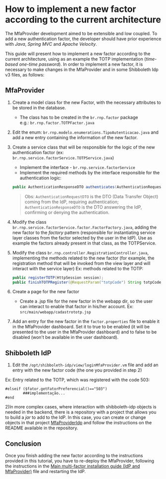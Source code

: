 # How to implement a new factor according to the current architecture

The MfaProvider development aimed to be extensible and low coupled. To add a new authentication factor, the developer should have prior experience with *Java*, *Spring MVC* and *Apache Velocity*.

This guide will present how to implement a new factor according to the current architecture, using as an example the TOTP implementation (*time-based one-time password*).
In order to implement a new factor, it is necessary to make changes in the MfaProvider and in some Shibboleth Idp v3 files, as follows:

## MfaProvider

1) Create a model class for the new Factor, with the necessary attributes to be stored in the database.
   
     - The class has to be created in the ``br.rnp.factor`` package
       <br> e.g.: ``br.rnp.factor.TOTPFactor.java``

2) Edit the enum: ``br.rnp.modelo.enumerations.TipoAutenticacao.java`` and add a new entry containing the information of the new factor.

3) Create a service class that will be responsible for the logic of the new authentication factor (ex: ``br.rnp.service.factorService.TOTPService.java``)
    - Implement the interface - ``br.rnp.service.factorService``
    - Implement the required methods by the interface responsible for the authentication logic:

    ```java
    public AuthenticationResponseDTO authenticates(AuthenticationRequestDTO aut)
    ``` 

    >Obs: ``AuthenticationRequestDTO`` is the DTO (Data Transfer Object) coming from the IdP, requiring authentication; ``AuthenticationResponseDTO`` is the DTO answering the IdP, confirming or denying the authentication.

4) Modify the class ``br.rnp.service.factorService.factor.FactorFactory.java``, adding the new factor to the *factory* pattern (responsible for instantiating service layer classes from the factor selected by the user in the IdP). Use as example the factors already present in that class, as the TOTPService.

5) Modify the class ``br.rnp.controller.RegistrationController.java``, implementing the methods related to the new factor (for example, the registration method that will be invoked from the view layer and will interact with the service layer) Ex: methods related to the TOTP:

    ```java
    public registerTOTP(HttpSession session);  
    public finishTOTPRegister(@RequestParam("totpCode") String totpCode, HttpSession session).
    ```

6) Create a page for the new factor

    - Create a .jsp file for the new factor in the webapp dir, so the user can interact to enable that factor in his/her account. Ex: ``src/main/webapp/cadastrototp.jsp``

5) Add an entry for the new factor in the ``factor.properties`` file to enable it in the MfaProvider dashboard. Set it to true to be enabled (it will be presented to the user in the MfaProvider dashboard) and to false to be disabled (won't be available in the user dashboard).

## Shibboleth IdP

1) Edit the ``/opt/shibboleth-idp/view/loginMfaProvider.vm`` file and add an entry with the new factor code (the one you provided in step 2)
 
Ex: Entry related to the TOTP, which was registered with the code 503:

```velocity
#elseif ($fator.getFatorPreferencial()=="503")
        ###implementação...
#end
```

2)In more complex cases, where interaction with shibboleth-idp objects is needed in the backend, there is a repository with a project that allows you to build a *jar* to add to the IdP. In this case, you can create or change objects in that project [MfaProviderIdp](https://git.rnp.br/GT-AMPTo/mfadialogo) and follow the instructions on the README available in the repository.

## Conclusion

Once you finish adding the new factor according to the instructions provided in this tutorial, you have to re-deploy the MfaProvider, following the instructions in the [Main multi-factor installation guide (IdP and MfaProvider)](README.md) file and restarting the IdP.




